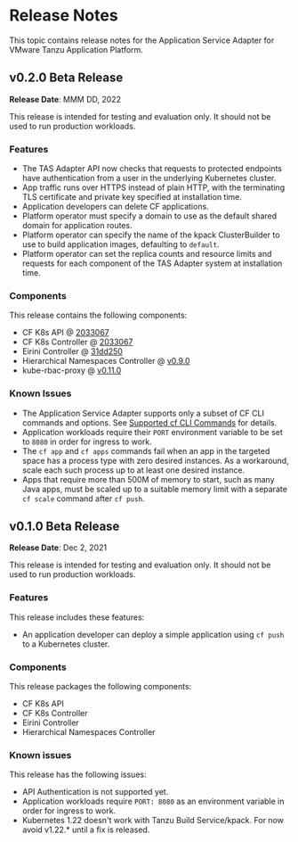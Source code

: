 # Release Notes

This topic contains release notes for the Application Service Adapter for VMware Tanzu Application Platform.

## <a id='0-2-0'></a> v0.2.0 Beta Release

**Release Date**: MMM DD, 2022

This release is intended for testing and evaluation only. It should not be used to run production workloads.

### Features

* The TAS Adapter API now checks that requests to protected endpoints have authentication from a user in the underlying Kubernetes cluster.
* App traffic runs over HTTPS instead of plain HTTP, with the terminating TLS certificate and private key specified at installation time.
* Application developers can delete CF applications.
* Platform operator must specify a domain to use as the default shared domain for application routes.
* Platform operator can specify the name of the kpack ClusterBuilder to use to build application images, defaulting to `default`.
* Platform operator can set the replica counts and resource limits and requests for each component of the TAS Adapter system at installation time.


### Components

This release contains the following components:

* CF K8s API @ [2033067](https://github.com/cloudfoundry/cf-k8s-controllers/commit/203306701a4825584a514138bcd8cf73c877d7e4)
* CF K8s Controller @ [2033067](https://github.com/cloudfoundry/cf-k8s-controllers/commit/203306701a4825584a514138bcd8cf73c877d7e4)
* Eirini Controller @ [31dd250](https://github.com/cloudfoundry-incubator/eirini-controller/commit/31dd250190f7fef2e9ee01c7793e68d31c2f08c5)
* Hierarchical Namespaces Controller @ [v0.9.0](https://github.com/kubernetes-sigs/hierarchical-namespaces/releases/tag/v0.9.0)
* kube-rbac-proxy @ [v0.11.0](https://github.com/brancz/kube-rbac-proxy/releases/tag/v0.11.0)


### Known Issues

* The Application Service Adapter supports only a subset of CF CLI commands and options. See [Supported cf CLI Commands](supported-cf-cli-commands.md) for details.
* Application workloads require their `PORT` environment variable to be set to `8080` in order for ingress to work.
* The `cf app` and `cf apps` commands fail when an app in the targeted space has a process type with zero desired instances. As a workaround, scale each such process up to at least one desired instance.
* Apps that require more than 500M of memory to start, such as many Java apps, must be scaled up to a suitable memory limit with a separate `cf scale` command after `cf push`.


## <a id='0-1-0'></a> v0.1.0 Beta Release

**Release Date**: Dec 2, 2021

This release is intended for testing and evaluation only. It should not be used to run production workloads.

### Features
This release includes these features:

* An application developer can deploy a simple application using `cf push` to a Kubernetes cluster.

### Components

This release packages the following components:

* CF K8s API
* CF K8s Controller
* Eirini Controller
* Hierarchical Namespaces Controller

### Known issues
This release has the following issues: 

* API Authentication is not supported yet.
* Application workloads require `PORT: 8080` as an environment variable in order for ingress to work.
* Kubernetes 1.22 doesn't work with Tanzu Build Service/kpack. For now avoid v1.22.* until a fix is released.